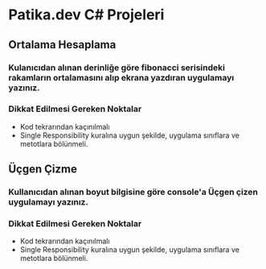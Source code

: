 # Patika.dev C# Projeleri
## Ortalama Hesaplama
### Kulanıcıdan alınan derinliğe göre fibonacci serisindeki rakamların ortalamasını alıp ekrana yazdıran uygulamayı yazınız.
### Dikkat Edilmesi Gereken Noktalar 
- Kod tekrarından kaçınılmalı
- Single Responsibility kuralına uygun şekilde, uygulama sınıflara ve metotlara bölünmeli.
## Üçgen Çizme
### Kullanıcıdan alınan boyut bilgisine göre console'a Üçgen çizen uygulamayı yazınız.
### Dikkat Edilmesi Gereken Noktalar 
- Kod tekrarından kaçınılmalı
- Single Responsibility kuralına uygun şekilde, uygulama sınıflara ve metotlara bölünmeli.
